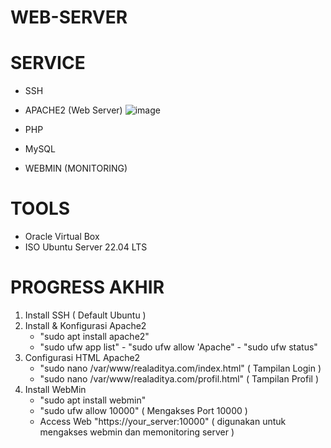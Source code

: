 # WEB-SERVER
# SERVICE
- SSH
- APACHE2 (Web Server)
  ![image](https://github.com/AdtyCk/WEB-SERVER/assets/148180105/17b7854e-fde8-468a-a44f-ab247320a5eb)

- PHP
- MySQL
- WEBMIN (MONITORING)
# TOOLS
- Oracle Virtual Box
- ISO Ubuntu Server 22.04 LTS
# PROGRESS AKHIR
1. Install SSH ( Default Ubuntu )
2. Install & Konfigurasi Apache2
   - "sudo apt install apache2"
   - "sudo ufw app list" - "sudo ufw allow 'Apache" - "sudo ufw status"
4. Configurasi HTML Apache2
   - "sudo nano /var/www/realaditya.com/index.html" ( Tampilan Login )
   - "sudo nano /var/www/realaditya.com/profil.html" ( Tampilan Profil )
5. Install WebMin
   - "sudo apt install webmin"
   - "sudo ufw allow 10000" ( Mengakses Port 10000 )
   - Access Web "https://your_server:10000" ( digunakan untuk mengakses webmin dan memonitoring server )
